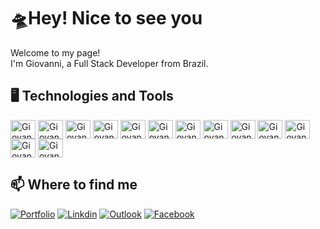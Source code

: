 # 🛸Hey! Nice to see you

Welcome to my page! <br />
I'm Giovanni, a Full Stack Developer from Brazil.

## 🖥️ Technologies and Tools

<div>
  <img align="center" alt="Giovanni-html" height="30" width="40" src="https://cdn.jsdelivr.net/gh/devicons/devicon/icons/html5/html5-original.svg"/>
  <img align="center" alt="Giovanni-css" height="30" width="40" src="https://cdn.jsdelivr.net/gh/devicons/devicon/icons/css3/css3-original.svg"/>
  <img align="center" alt="Giovanni-js" height="30" width="40" src="https://cdn.jsdelivr.net/gh/devicons/devicon/icons/javascript/javascript-original.svg"/>
  <img align="center" alt="Giovanni-ts" height="30" width="40" src="https://cdn.jsdelivr.net/gh/devicons/devicon/icons/typescript/typescript-original.svg"/>
  <img align="center" alt="Giovanni-nextjs" height="30" width="40" src="https://cdn.jsdelivr.net/gh/devicons/devicon/icons/nextjs/nextjs-original.svg"/>
  <img align="center" alt="Giovanni-react" height="30" width="40" src="https://cdn.jsdelivr.net/gh/devicons/devicon/icons/react/react-original.svg"/>
  <img align="center" alt="Giovanni-redux" height="30" width="40" src="https://cdn.jsdelivr.net/gh/devicons/devicon/icons/redux/redux-original.svg"/>
  <img align="center" alt="Giovanni-node" height="30" width="40" src="https://cdn.jsdelivr.net/gh/devicons/devicon/icons/nodejs/nodejs-original.svg"/>
  <img align="center" alt="Giovanni-wp" height="30" width="40" src="https://cdn.jsdelivr.net/gh/devicons/devicon/icons/wordpress/wordpress-plain.svg"/>
  <img align="center" alt="Giovanni-jest" height="30" width="40" src="https://cdn.jsdelivr.net/gh/devicons/devicon/icons/jest/jest-plain.svg"/>
  <img align="center" alt="Giovanni-mysql" height="30" width="40" src="https://cdn.jsdelivr.net/gh/devicons/devicon/icons/mysql/mysql-original.svg"/>
  <img align="center" alt="Giovanni-postgresql" height="30" width="40" src="https://cdn.jsdelivr.net/gh/devicons/devicon/icons/postgresql/postgresql-original.svg"/>
  <img align="center" alt="Giovanni-mongodb" height="30" width="40" src="https://cdn.jsdelivr.net/gh/devicons/devicon/icons/mongodb/mongodb-original.svg"/>
</div>

## 📫 Where to find me

[![Portfolio](https://img.shields.io/badge/website-000000?style=for-the-badge&logo=About.me&logoColor=white)](https://www.giovannileite.com)
[![Linkdin](https://img.shields.io/badge/LinkedIn-0077B5?style=for-the-badge&logo=linkedin&logoColor=white)](https://www.linkedin.com/in/giovanni-leite-dev/)
[![Outlook](https://img.shields.io/badge/Microsoft_Outlook-0078D4?style=for-the-badge&logo=microsoft-outlook&logoColor=white)](mailto:giovanni.m.leite@outlook.com?subject=[GitHub]%20Contact)
[![Facebook](https://img.shields.io/badge/Facebook-1877F2?style=for-the-badge&logo=facebook&logoColor=white)](https://www.facebook.com/giovanni.leite)
